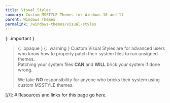 ```yaml
---
title: Visual Styles
summary: Custom MSSTYLE Themes for Windows 10 and 11
parent: Windows Themes
permalink: /windows-themes/visual-styles
---
```


{: .important }
> {: .opaque }
> {: .warning }
> Custom Visual Styles are for advanced users who know how to properly patch their system files to run unsigned themes.  
> Patching your system files **CAN** and **WILL** brick your system if done wrong.
>
> We take **NO** responsibility for anyone who bricks their system using custom MSSTYLE themes.

<!-- ////////////////////////////////////////////////////////////////////////////////////////////////////////////////////// -->

[//]: # Resources and links for this page go here.

<!-- ////////////////////////////////////////////////////////////////////////////////////////////////////////////////////// -->

